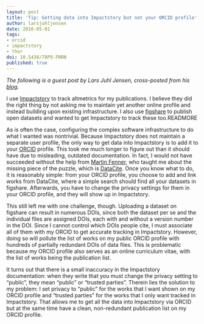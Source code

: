 ```yaml
---
layout: post
title: 'Tip: Getting data into Impactstory but not your ORCID profile'
author: larsjuhljensen
date: 2016-05-01
tags:
- orcid
- impactstory
- thor
doi: 10.5438/78P9-FNRN
published: true
---
```

*The following is a guest post by Lars Juhl Jensen, cross-posted from his [blog](https://larsjuhljensen.wordpress.com/2016/05/01/tip-getting-data-into-impactstory-but-not-your-orcid-profile/).*

I use [Impactstory](http://impactstory.org/) to track altmetrics for my publications. I believe they did the right thing by not asking me to maintain yet another online profile and instead building upon existing infrastructure. I also use [figshare](http://figshare.com/) to publish open datasets and wanted to get Impactstory to track these too.READMORE

As is often the case, configuring the complex software infrastructure to do what I wanted was nontrivial. Because Impactstory does not maintain a separate user profile, the only way to get data into Impactstory is to add it to your [ORCID](http://orcid.org/) profile. This took me much longer to figure out than it should have due to misleading, outdated documentation. In fact, I would not have succeeded without the help from [Martin Fenner](http://orcid.org/0000-0003-1419-2405), who taught me about the missing piece of the puzzle, which is [DataCite](http://www.datacite.org/). Once you know what to do, it is reasonably simple: from your ORCID profile, you choose to add and link works from DataCite, where a simple search should find all your datasets in figshare. Afterwards, you have to change the privacy settings for them in your ORCID profile, and they will show up in Impactstory.

This still left me with one challenge, though. Uploading a dataset on figshare can result in numerous DOIs, since both the dataset per se and the individual files are assigned DOIs, each with and without a version number in the DOI. Since I cannot control which DOIs people cite, I must associate all of them with my ORCID to get accurate tracking in Impactstory. However, doing so will pollute the list of works on my public ORCID profile with hundreds of partially redundant DOIs of data files. This is problematic because my ORCID profile also serves as an online curriculum vitae, with the list of works being the publication list.

It turns out that there is a small inaccuracy in the Impactstory documentation: when they write that you must change the privacy setting to “public”, they mean “public” or “trusted parties”. Therein lies the solution to my problem: I set privacy to “public” for the works that I want shown on my ORCID profile and “trusted parties” for the works that I only want tracked in Impactstory. That allows me to get all the data into Impactstory via ORCID but at the same time have a clean, non-redundant publication list on my ORCID profile.

